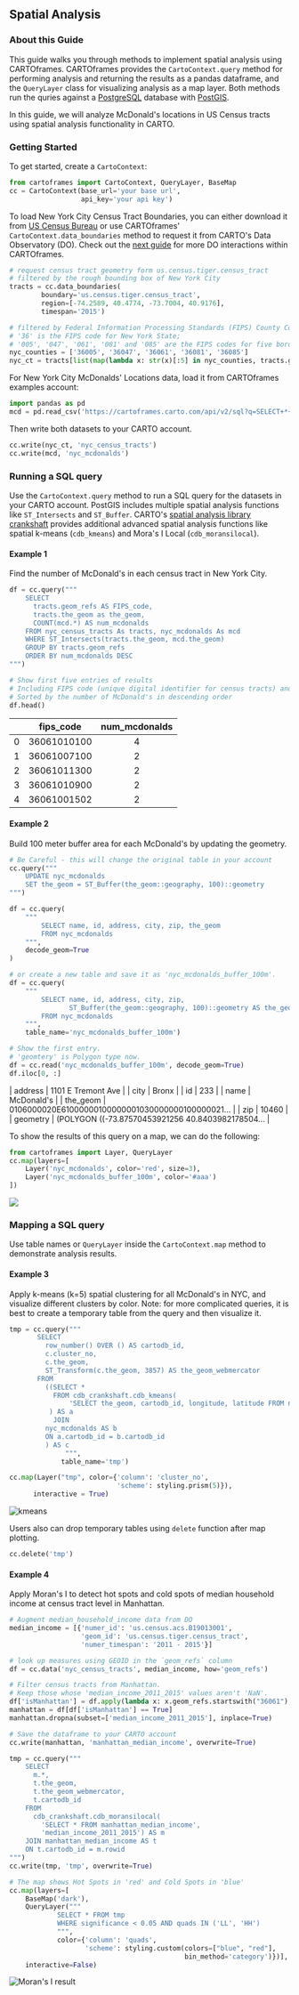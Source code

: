 ## Spatial Analysis

### About this Guide

This guide walks you through methods to implement spatial analysis using CARTOframes. CARTOframes provides the `CartoContext.query` method for performing analysis and returning the results as a pandas dataframe, and the `QueryLayer` class for visualizing analysis as a map layer. Both methods run the quries against a [PostgreSQL](https://www.postgresql.org/) database with [PostGIS](http://postgis.net/).

In this guide, we will analyze McDonald's locations in US Census tracts using spatial analysis functionality in CARTO.

### Getting Started

To get started, create a `CartoContext`:

```python
from cartoframes import CartoContext, QueryLayer, BaseMap
cc = CartoContext(base_url='your base url',
                  api_key='your api key')
```

To load New York City Census Tract Boundaries, you can either download it from [US Census Bureau](https://www.census.gov/cgi-bin/geo/shapefiles/index.php) or use CARTOframes' `CartoContext.data_boundaries` method to request it from CARTO's Data Observatory (DO). Check out the [next guide](../Data-Observatory/) for more DO interactions within CARTOframes.

```python
# request census tract geometry form us.census.tiger.census_tract
# filtered by the rough bounding box of New York City
tracts = cc.data_boundaries(
        boundary='us.census.tiger.census_tract',
        region=[-74.2589, 40.4774, -73.7004, 40.9176],
        timespan='2015')

# filtered by Federal Information Processing Standards (FIPS) County Code
# '36' is the FIPS code for New York State;
# '005', '047', '061', '081' and '085' are the FIPS codes for five boroughs in New York City
nyc_counties = ['36005', '36047', '36061', '36081', '36085']
nyc_ct = tracts[list(map(lambda x: str(x)[:5] in nyc_counties, tracts.geom_refs))]
```

For New York City McDonalds' Locations data, load it from CARTOframes examples account:

```python
import pandas as pd
mcd = pd.read_csv('https://cartoframes.carto.com/api/v2/sql?q=SELECT+*+FROM+nyc_mcdonalds&format=csv')
```

Then write both datasets to your CARTO account.

```python
cc.write(nyc_ct, 'nyc_census_tracts')
cc.write(mcd, 'nyc_mcdonalds')
```

### Running a SQL query

Use the `CartoContext.query` method to run a SQL query for the datasets in your CARTO account. PostGIS includes multiple spatial analysis functions like `ST_Intersects` and `ST_Buffer`. CARTO's [spatial analysis library crankshaft](https://github.com/CartoDB/crankshaft/tree/develop/doc) provides additional advanced spatial analysis functions like spatial k-means (`cdb_kmeans`) and Mora's I Local (`cdb_moransilocal`).

#### Example 1

Find the number of McDonald's in each census tract in New York City.

```python
df = cc.query("""
    SELECT
      tracts.geom_refs AS FIPS_code,
      tracts.the_geom as the_geom,
      COUNT(mcd.*) AS num_mcdonalds
    FROM nyc_census_tracts As tracts, nyc_mcdonalds As mcd
    WHERE ST_Intersects(tracts.the_geom, mcd.the_geom)
    GROUP BY tracts.geom_refs
    ORDER BY num_mcdonalds DESC
""")

# Show first five entries of results
# Including FIPS code (unique digital identifier for census tracts) and the number of McDonald's
# Sorted by the number of McDonald's in descending order
df.head()
```

|      |  fips_code  | num_mcdonalds |
| :--: | :---------: | :-----------: |
|  0   | 36061010100 |       4       |
|  1   | 36061007100 |       2       |
|  2   | 36061011300 |       2       |
|  3   | 36061010900 |       2       |
|  4   | 36061001502 |       2       |

#### Example 2

Build 100 meter buffer area for each McDonald's by updating the geometry.

```python
# Be Careful - this will change the original table in your account
cc.query("""
    UPDATE nyc_mcdonalds
    SET the_geom = ST_Buffer(the_geom::geography, 100)::geometry
""")

df = cc.query(
    """
        SELECT name, id, address, city, zip, the_geom
        FROM nyc_mcdonalds
    """,
    decode_geom=True
)

# or create a new table and save it as 'nyc_mcdonalds_buffer_100m'.
df = cc.query(
    """
        SELECT name, id, address, city, zip,
               ST_Buffer(the_geom::geography, 100)::geometry AS the_geom
        FROM nyc_mcdonalds
    """,
    table_name='nyc_mcdonalds_buffer_100m')

# Show the first entry.
# 'geomtery' is Polygon type now.
df = cc.read('nyc_mcdonalds_buffer_100m', decode_geom=True)
df.iloc[0, :]
```

| address  |                                 1101 E Tremont Ave |
| city     |                                              Bronx |
| id       |                                                233 |
| name     |                                         McDonald's |
| the_geom |  0106000020E61000000100000001030000000100000021... |
| zip      |                                              10460 |
| geometry |  (POLYGON ((-73.87570453921256 40.8403982178504... |

To show the results of this query on a map, we can do the following:

```python
from cartoframes import Layer, QueryLayer
cc.map(layers=[
    Layer('nyc_mcdonalds', color='red', size=3),
    Layer('nyc_mcdonalds_buffer_100m', color='#aaa')
])
```

![](../../img/guides/03-spatial-analysis-1.png)

### Mapping a SQL query

Use table names or `QueryLayer` inside the `CartoContext.map` method to demonstrate analysis results.


#### Example 3

Apply k-means (k=5) spatial clustering for all McDonald's in NYC, and visualize different clusters by color. Note: for more complicated queries, it is best to create a temporary table from the query and then visualize it.

```python
tmp = cc.query("""
       SELECT
         row_number() OVER () AS cartodb_id,
         c.cluster_no,
         c.the_geom,
         ST_Transform(c.the_geom, 3857) AS the_geom_webmercator
       FROM
         ((SELECT *
           FROM cdb_crankshaft.cdb_kmeans(
               'SELECT the_geom, cartodb_id, longitude, latitude FROM nyc_mcdonalds', 5)
          ) AS a
           JOIN
         nyc_mcdonalds AS b
         ON a.cartodb_id = b.cartodb_id
         ) AS c
              """,
             table_name='tmp')

cc.map(Layer("tmp", color={'column': 'cluster_no',
                           'scheme': styling.prism(5)}),
      interactive = True)             
```
![kmeans](../../img/guides/03-KMeans.png)

Users also can drop temporary tables using `delete` function after map plotting.
```python
cc.delete('tmp')
```

#### Example 4

Apply Moran's I to detect hot spots and cold spots of median household income at census tract level in Manhattan.

```python
# Augment median_household_income data from DO
median_income = [{'numer_id': 'us.census.acs.B19013001',
                  'geom_id': 'us.census.tiger.census_tract',
                  'numer_timespan': '2011 - 2015'}]

# look up measures using GEOID in the `geom_refs` column
df = cc.data('nyc_census_tracts', median_income, how='geom_refs')

# Filter census tracts from Manhattan.
# Keep those whose 'median_income_2011_2015' values aren't 'NaN'.
df['isManhattan'] = df.apply(lambda x: x.geom_refs.startswith("36061"), axis=1)
manhattan = df[df['isManhattan'] == True]
manhattan.dropna(subset=['median_income_2011_2015'], inplace=True)

# Save the dataframe to your CARTO account
cc.write(manhattan, 'manhattan_median_income', overwrite=True)

tmp = cc.query("""
    SELECT
      m.*,
      t.the_geom,
      t.the_geom_webmercator,
      t.cartodb_id
    FROM
      cdb_crankshaft.cdb_moransilocal(
        'SELECT * FROM manhattan_median_income',
        'median_income_2011_2015') AS m
    JOIN manhattan_median_income AS t
    ON t.cartodb_id = m.rowid
""")
cc.write(tmp, 'tmp', overwrite=True)

# The map shows Hot Spots in 'red' and Cold Spots in 'blue'
cc.map(layers=[
    BaseMap('dark'),
    QueryLayer("""
            SELECT * FROM tmp
            WHERE significance < 0.05 AND quads IN ('LL', 'HH')
            """,
            color={'column': 'quads',
                   'scheme': styling.custom(colors=["blue", "red"],
                                            bin_method='category')})],
    interactive=False)
```

![Moran's I result](../../img/guides/03-Moran_i.png)
